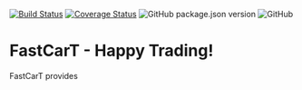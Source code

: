 [![Build Status](https://travis-ci.org/xhkocatepe/fast-cart.svg?branch=master)](https://travis-ci.org/xhkocatepe/fast-cart) [![Coverage Status](https://coveralls.io/repos/github/xhkocatepe/fast-cart/badge.svg?branch=master)](https://coveralls.io/github/xhkocatepe/fast-cart?branch=master) ![GitHub package.json version](https://img.shields.io/github/package-json/v/xhkocatepe/fast-cart)  ![GitHub](https://img.shields.io/github/license/xhkocatepe/fast-cart) 
# FastCarT -  Happy Trading! 

FastCarT provides 

